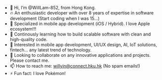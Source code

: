 - 👋 Hi, I’m @WillLam-852, from Hong Kong.
- 🔥 An enthusiastic developer with over 8 years of expertise in software development (Start coding when I was 15...)
- 📱 Specialized in mobile app development (iOS / Hybrid). I love Apple ecosystem!!!
- 🌱 Continously learning how to build scalable software with clean and high-quality code.
- 👀 Interested in mobile app development, UI/UX design, AI, IoT solutions, fintech... any latest trend of technology.
- 💞️ Looking to collaborate on any innovative applications and projects. Please contact me.
- 📫 How to reach me: [willyin@connect.hku.hk](mailto:willyin@connect.hku.hk) (No spam emails!)
- ⚡ Fun fact: I love Pokémon!
